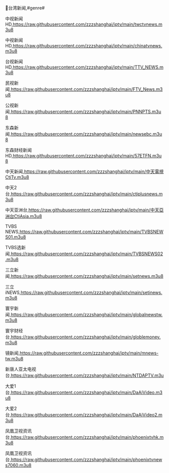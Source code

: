 🎡台湾新闻,#genre#

中视新闻HD,https://raw.githubusercontent.com/zzzshanghai/iptv/main/twctvnews.m3u8

中视新闻HD,https://raw.githubusercontent.com/zzzshanghai/iptv/main/chinatvnews.m3u8

台视新闻HD,https://raw.githubusercontent.com/zzzshanghai/iptv/main/TTV_NEWS.m3u8

民视新闻,https://raw.githubusercontent.com/zzzshanghai/iptv/main/FTV_News.m3u8

公视新闻,https://raw.githubusercontent.com/zzzshanghai/iptv/main/PNNPTS.m3u8

东森新闻,https://raw.githubusercontent.com/zzzshanghai/iptv/main/newsebc.m3u8

东森财经新闻HD,https://raw.githubusercontent.com/zzzshanghai/iptv/main/57ETFN.m3u8

中天新闻,https://raw.githubusercontent.com/zzzshanghai/iptv/main/中天電視CtiTv.m3u8

中天2台,https://raw.githubusercontent.com/zzzshanghai/iptv/main/ctiplusnews.m3u8

中天亚洲台,https://raw.githubusercontent.com/zzzshanghai/iptv/main/中天亞洲台CtiAsia.m3u8

TVBS NEWS,https://raw.githubusercontent.com/zzzshanghai/iptv/main/TVBSNEWS01.m3u8

TVBS选新闻,https://raw.githubusercontent.com/zzzshanghai/iptv/main/TVBSNEWS02.m3u8

三立新闻,https://raw.githubusercontent.com/zzzshanghai/iptv/main/setnews.m3u8

三立iNEWS,https://raw.githubusercontent.com/zzzshanghai/iptv/main/setinews.m3u8

寰宇新闻,https://raw.githubusercontent.com/zzzshanghai/iptv/main/globalnewstw.m3u8

寰宇财经台,https://raw.githubusercontent.com/zzzshanghai/iptv/main/globlemoney.m3u8

镜新闻,https://raw.githubusercontent.com/zzzshanghai/iptv/main/mnews-tw.m3u8

新唐人亚太电视台,https://raw.githubusercontent.com/zzzshanghai/iptv/main/NTDAPTV.m3u

大爱1台,https://raw.githubusercontent.com/zzzshanghai/iptv/main/DaAiVideo.m3u8

大爱2台,https://raw.githubusercontent.com/zzzshanghai/iptv/main/DaAiVideo2.m3u8

凤凰卫视资讯台,https://raw.githubusercontent.com/zzzshanghai/iptv/main/phoenixtvhk.m3u8

凤凰卫视资讯台,https://raw.githubusercontent.com/zzzshanghai/iptv/main/phoenixtvnews7060.m3u8
